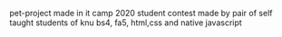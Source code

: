 pet-project made in it camp 2020 student contest
made by pair of self taught students of knu
bs4, fa5, html,css and native javascript
